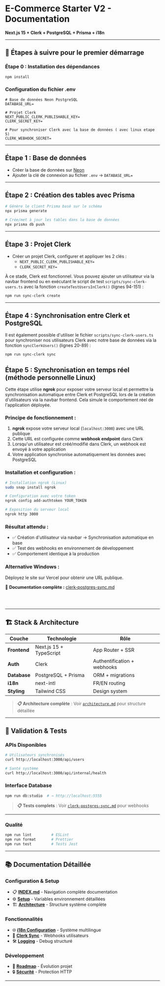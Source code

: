 # E-Commerce Starter V2 - Documentation

**Next.js 15 + Clerk + PostgreSQL + Prisma + i18n**

---

## 🚀 **Étapes à suivre pour le premier démarrage**

### **Étape 0 : Installation des dépendances**
```bash
npm install
```

### **Configuration du fichier .env**
```env
# Base de données Neon PostgreSQL
DATABASE_URL=

# Projet Clerk
NEXT_PUBLIC_CLERK_PUBLISHABLE_KEY=
CLERK_SECRET_KEY=

# Pour synchroniser Clerk avec la base de données ( avec linux etape 5)
CLERK_WEBHOOK_SECRET=
```

---

## **Étape 1 : Base de données**
- Créer la base de données sur [Neon](https://neon.com/)
- Ajouter la clé de connexion au fichier `.env` → `DATABASE_URL=`

---

## **Étape 2 : Création des tables avec Prisma**
```bash
# Génère le client Prisma basé sur le schéma
npx prisma generate

# Crée/met à jour les tables dans la base de données
npx prisma db push
```

---

## **Étape 3 : Projet Clerk**
- Créer un projet Clerk, configurer et appliquer les 2 clés :
  - `NEXT_PUBLIC_CLERK_PUBLISHABLE_KEY=`
  - `CLERK_SECRET_KEY=`

À ce stade, Clerk est fonctionnel. Vous pouvez ajouter un utilisateur via la navbar frontend ou en exécutant le script de test `scripts/sync-clerk-users.ts` avec la fonction `createTestUsersInClerk()` (lignes 94-151) :

```bash
npm run sync-clerk create
```

---

## **Étape 4 : Synchronisation entre Clerk et PostgreSQL**
Il est également possible d'utiliser le fichier `scripts/sync-clerk-users.ts` pour synchroniser nos utilisateurs Clerk avec notre base de données via la fonction `syncClerkUsers()` (lignes 20-89) :

```bash
npm run sync-clerk sync
```

## **Étape 5 : Synchronisation en temps réel (méthode personnelle Linux)**

Cette étape utilise **ngrok** pour exposer votre serveur local et permettre la synchronisation automatique entre Clerk et PostgreSQL lors de la création d'utilisateurs via la navbar frontend. Cela simule le comportement réel de l'application déployée.

### **Principe de fonctionnement :**
1. **ngrok** expose votre serveur local (`localhost:3000`) avec une URL publique
2. Cette URL est configurée comme **webhook endpoint** dans Clerk
3. Lorsqu'un utilisateur est créé/modifié dans Clerk, un webhook est envoyé à votre application
4. Votre application synchronise automatiquement les données avec PostgreSQL

### **Installation et configuration :**
```bash
# Installation ngrok (Linux)
sudo snap install ngrok

# Configuration avec votre token
ngrok config add-authtoken YOUR_TOKEN

# Exposition du serveur local
ngrok http 3000
```

### **Résultat attendu :**
- ✅ Création d'utilisateur via navbar → Synchronisation automatique en base
- ✅ Test des webhooks en environnement de développement
- ✅ Comportement identique à la production

### **Alternative Windows :** 
Déployez le site sur Vercel pour obtenir une URL publique.

📖 **Documentation complète :** [clerk-postgres-sync.md](4-database-stack/clerk-postgres-sync.md) 




<br>
<br>




---

## 🏗️ **Stack & Architecture**

| Couche | Technologie | Rôle |
|--------|-------------|------|
| **Frontend** | Next.js 15 + TypeScript | App Router + SSR |
| **Auth** | Clerk | Authentification + webhooks |
| **Database** | PostgreSQL + Prisma | ORM + migrations |
| **i18n** | next-intl | FR/EN routing |
| **Styling** | Tailwind CSS | Design system |

> **📋 Architecture complète** : Voir [`architecture.md`](./1-foundations/architecture.md) pour structure détaillée

---

## 🧪 **Validation & Tests**

### **APIs Disponibles**
```bash
# Utilisateurs synchronisés
curl http://localhost:3000/api/users

# Santé système
curl http://localhost:3000/api/internal/health
```

### **Interface Database**
```bash
npm run db:studio  # → http://localhost:5555
```

> **📋 Tests complets** : Voir [`clerk-postgres-sync.md`](./4-database-stack/clerk-postgres-sync.md) pour webhooks

---



### **Qualité**
```bash
npm run lint         # ESLint
npm run format       # Prettier
npm run test         # Tests Jest
```

---

## 📚 **Documentation Détaillée**

### **Configuration & Setup**
- 📋 **[INDEX.md](./INDEX.md)** - Navigation complète documentation
- ⚙️ **[Setup](./1-foundations/setup.md)** - Variables environnement détaillées
- 🏗️ **[Architecture](./1-foundations/architecture.md)** - Structure système complète

### **Fonctionnalités**
- 🌐 **[i18n Configuration](./2-Language_internationalization/language-config.md)** - Système multilingue
- 👤 **[Clerk Sync](./4-database-stack/clerk-postgres-sync.md)** - Webhooks utilisateurs
- 🛠️ **[Logging](./3-development-tools/logging.md)** - Debug structuré

### **Développement**
- 🚀 **[Roadmap](./1-foundations/Roadmap.md)** - Évolution projet
- 🔒 **[Sécurité](./3-development-tools/security-headers.md)** - Protection HTTP

---


